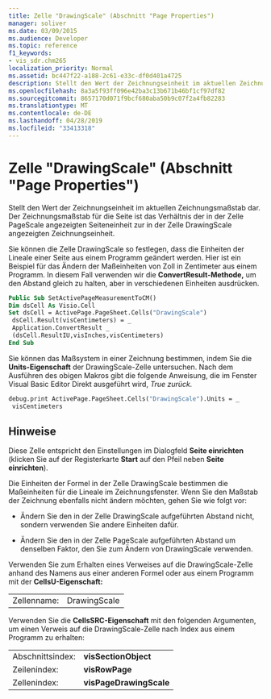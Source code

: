 ```yaml
---
title: Zelle "DrawingScale" (Abschnitt "Page Properties")
manager: soliver
ms.date: 03/09/2015
ms.audience: Developer
ms.topic: reference
f1_keywords:
- vis_sdr.chm265
localization_priority: Normal
ms.assetid: bc447f22-a188-2c61-e33c-df0d401a4725
description: Stellt den Wert der Zeichnungseinheit im aktuellen Zeichnungsmaßstab dar. Der Zeichnungsmaßstab für die Seite ist das Verhältnis der in der Zelle PageScale angezeigten Seiteneinheit zur in der Zelle DrawingScale angezeigten Zeichnungseinheit.
ms.openlocfilehash: 8a3a5f93ff096e42ba3c13b671b46bf1cf97df82
ms.sourcegitcommit: 8657170d071f9bcf680aba50b9c07f2a4fb82283
ms.translationtype: MT
ms.contentlocale: de-DE
ms.lasthandoff: 04/28/2019
ms.locfileid: "33413318"
---
```

# <a name="drawingscale-cell-page-properties-section"></a>Zelle "DrawingScale" (Abschnitt "Page Properties")

Stellt den Wert der Zeichnungseinheit im aktuellen Zeichnungsmaßstab dar. Der Zeichnungsmaßstab für die Seite ist das Verhältnis der in der Zelle PageScale angezeigten Seiteneinheit zur in der Zelle DrawingScale angezeigten Zeichnungseinheit.
  
Sie können die Zelle DrawingScale so festlegen, dass die Einheiten der Lineale einer Seite aus einem Programm geändert werden. Hier ist ein Beispiel für das Ändern der Maßeinheiten von Zoll in Zentimeter aus einem Programm. In diesem Fall verwenden wir die **ConvertResult-Methode,** um den Abstand gleich zu halten, aber in verschiedenen Einheiten ausdrücken. 
  
```vb
Public Sub SetActivePageMeasurementToCM() 
Dim dsCell As Visio.Cell 
Set dsCell = ActivePage.PageSheet.Cells("DrawingScale") 
 dsCell.Result(visCentimeters) = _ 
 Application.ConvertResult _ 
 (dsCell.ResultIU,visInches,visCentimeters) 
End Sub 
```

Sie können das Maßsystem in einer Zeichnung bestimmen, indem Sie die **Units-Eigenschaft** der DrawingScale-Zelle untersuchen. Nach dem Ausführen des obigen Makros gibt die folgende Anweisung, die im Fenster Visual Basic Editor Direkt ausgeführt wird, *True zurück.* 
  
```vb
debug.print ActivePage.PageSheet.Cells("DrawingScale").Units = _ 
 visCentimeters 
```

## <a name="remarks"></a>Hinweise

Diese Zelle entspricht den Einstellungen im Dialogfeld **Seite einrichten** (klicken Sie auf der Registerkarte **Start** auf den Pfeil neben **Seite einrichten**). 
  
Die Einheiten der Formel in der Zelle DrawingScale bestimmen die Maßeinheiten für die Lineale im Zeichnungsfenster. Wenn Sie den Maßstab der Zeichnung ebenfalls nicht ändern möchten, gehen Sie wie folgt vor:
  
- Ändern Sie den in der Zelle DrawingScale aufgeführten Abstand nicht, sondern verwenden Sie andere Einheiten dafür.
    
- Ändern Sie den in der Zelle PageScale aufgeführten Abstand um denselben Faktor, den Sie zum Ändern von DrawingScale verwenden.
    
Verwenden Sie zum Erhalten eines Verweises auf die DrawingScale-Zelle anhand des Namens aus einer anderen Formel oder aus einem Programm mit der **CellsU-Eigenschaft:** 
  
|||
|:-----|:-----|
|Zellenname:  <br/> |DrawingScale  <br/> |
   
Verwenden Sie die **CellsSRC-Eigenschaft** mit den folgenden Argumenten, um einen Verweis auf die DrawingScale-Zelle nach Index aus einem Programm zu erhalten: 
  
|||
|:-----|:-----|
|Abschnittsindex:  <br/> |**visSectionObject** <br/> |
|Zeilenindex:  <br/> |**visRowPage** <br/> |
|Zellenindex:  <br/> |**visPageDrawingScale** <br/> |
   

